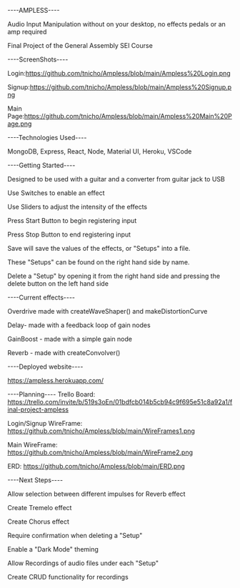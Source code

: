 ----AMPLESS----

Audio Input Manipulation without on your desktop, no effects pedals or an amp required

Final Project of the General Assembly SEI Course

----ScreenShots----

Login:https://github.com/tnicho/Ampless/blob/main/Ampless%20Login.png

Signup:https://github.com/tnicho/Ampless/blob/main/Ampless%20Signup.png

Main Page:https://github.com/tnicho/Ampless/blob/main/Ampless%20Main%20Page.png

----Technologies Used----

MongoDB, Express, React, Node, Material UI, Heroku, VSCode

----Getting Started----

Designed to be used with a guitar and a converter from guitar jack to USB

Use Switches to enable an effect

Use Sliders to adjust the intensity of the effects

Press Start Button to begin registering input

Press Stop Button to end registering input

Save will save the values of the effects, or "Setups" into a file.

These "Setups" can be found on the right hand side by name.

Delete a "Setup" by opening it from the right hand side and pressing the delete button on the left hand side

----Current effects----

Overdrive made with createWaveShaper() and makeDistortionCurve

Delay- made with a feedback loop of gain nodes

GainBoost - made with a simple gain node

Reverb - made with createConvolver()


----Deployed website----

https://ampless.herokuapp.com/

----Planning----
Trello Board: https://trello.com/invite/b/519s3oEn/01bdfcb014b5cb94c9f695e51c8a92a1/final-project-ampless

Login/Signup WireFrame:   https://github.com/tnicho/Ampless/blob/main/WireFrames1.png

Main WireFrame:   https://github.com/tnicho/Ampless/blob/main/WireFrame2.png
              
ERD:          https://github.com/tnicho/Ampless/blob/main/ERD.png

----Next Steps----

Allow selection between different impulses for Reverb effect

Create Tremelo effect

Create Chorus effect

Require confirmation when deleting a "Setup"

Enable a "Dark Mode" theming

Allow Recordings of audio files under each "Setup"

Create CRUD functionality for recordings

